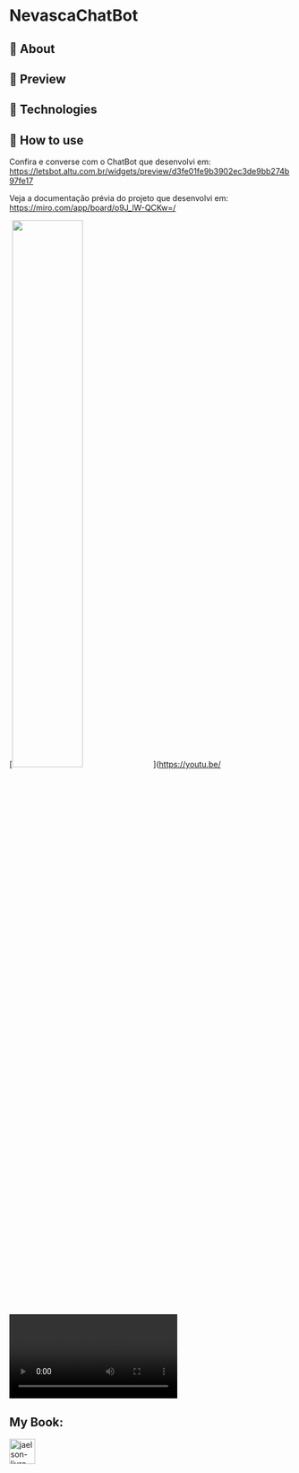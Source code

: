 # NevascaChatBot

## :memo: About
## :icecream: Preview
## :crystal_ball: Technologies
## :musical_keyboard: How to use

Confira e converse com o ChatBot que desenvolvi em: https://letsbot.altu.com.br/widgets/preview/d3fe01fe9b3902ec3de9bb274b97fe17

Veja a documentação prévia do projeto que desenvolvi em: https://miro.com/app/board/o9J_lW-QCKw=/

[<img src="https://img.youtube.com/vi/<VIDEO ID>/maxresdefault.jpg" width="50%">](https://youtu.be/<VIDEO ID>)

## My Book:
<a href="https://play.google.com/store/books/details/Obras_Educacionais?id=8jekDwAAQBAJ&hl=en_US" target="_blank">
<img align="center" alt="jaelson-livro" height="45" width="46" src="https://www.flaticon.com/svg/static/icons/svg/1903/1903162.svg" style="max=width:100%;">
